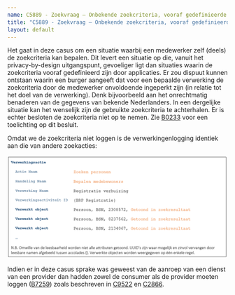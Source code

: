 ```yaml
---
name: C5889 - Zoekvraag – Onbekende zoekcriteria, vooraf gedefinieerde resultaatvelden
title: "C5889 - Zoekvraag – Onbekende zoekcriteria, vooraf gedefinieerde resultaatvelden"
layout: default
---
```

Het gaat in deze casus om een situatie waarbij een medewerker zelf (deels) de zoekcriteria kan bepalen. Dit levert een situatie op die, vanuit het privacy-by-design uitgangspunt, gevoeliger ligt dan situaties waarin de zoekcriteria vooraf gedefinieerd zijn door applicaties.
Er zou dispuut kunnen ontstaan waarin een burger aangeeft dat voor een bepaalde verwerking de zoekcriteria door de medewerker onvoldoende ingeperkt zijn (in relatie tot het doel van de verwerking). Denk bijvoorbeeld aan het onrechtmatig benaderen van de gegevens van bekende Nederlanders. In een dergelijke situatie kan het wenselijk zijn de gebruikte zoekcriteria te achterhalen. Er is echter besloten de zoekcriteria niet op te nemen. Zie [B0233](./0233.md) voor een toelichting op dit besluit.

Omdat we de zoekcriteria niet loggen is de verwerkingenlogging identiek aan die van andere zoekacties:

<img src="./_assets/5889_1.png" alt="" width="700"/>

Indien er in deze casus sprake was geweest van de aanroep van een dienst van een provider dan hadden zowel de consumer als de provider moeten loggen ([B7259](./7259.md)) zoals beschreven in [C9522](./9522.md) en [C2866](./2866.md).
